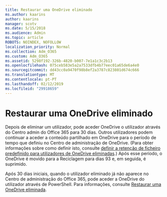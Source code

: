 ```yaml
---
title: Restaurar uma OneDrive eliminado
ms.author: kaarins
author: kaarins
manager: scotv
ms.date: 5/15/2018
ms.audience: Admin
ms.topic: article
ROBOTS: NOINDEX, NOFOLLOW
localization_priority: Normal
ms.collection: Adm_O365
ms.custom: Adm_O365
ms.assetid: 5298f192-326b-4820-b007-7e1a1c3c2b13
ms.openlocfilehash: 075ceb583e5a2a7533dfb4b77eec01a65de6a4e0
ms.sourcegitcommit: dd43cc0a9470f98b8ef2a3787c823801d674c666
ms.translationtype: MT
ms.contentlocale: pt-PT
ms.lasthandoff: 02/12/2019
ms.locfileid: "29918659"
---
```

# <a name="restore-a-deleted-onedrive"></a>Restaurar uma OneDrive eliminado

Depois de eliminar um utilizador, pode aceder OneDrive o utilizador através do Centro admin do Office 365 para 30 dias. Outros utilizadores podem continuar a aceder a conteúdo partilhado em OneDrive para o período de tempo que definiu no Centro de administração de OneDrive. (Para obter informações sobre como definir isto, consulte [definir a retenção de ficheiro predefinido para utilizadores de OneDrive eliminadas](https://go.microsoft.com/fwlink/?linkid=874267).) Após esse período, o OneDrive é movido para a Reciclagem para dias 93 e, em seguida, é suprimido.
  
Após 30 dias iniciais, quando o utilizador eliminado já não aparece no Centro de administração do Office 365, pode aceder a OneDrive do utilizador através de PowerShell. Para informações, consulte [Restaurar uma OneDrive eliminada](https://go.microsoft.com/fwlink/?linkid=874269).
  

